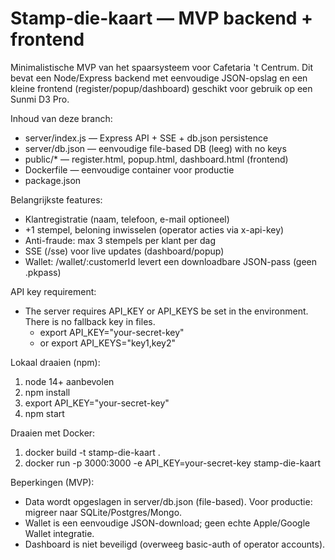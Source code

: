 # Stamp-die-kaart — MVP backend + frontend

Minimalistische MVP van het spaarsysteem voor Cafetaria 't Centrum.
Dit bevat een Node/Express backend met eenvoudige JSON-opslag en een kleine frontend (register/popup/dashboard) geschikt voor gebruik op een Sunmi D3 Pro.

Inhoud van deze branch:
- server/index.js  — Express API + SSE + db.json persistence
- server/db.json   — eenvoudige file-based DB (leeg) with no keys
- public/*         — register.html, popup.html, dashboard.html (frontend)
- Dockerfile       — eenvoudige container voor productie
- package.json

Belangrijkste features:
- Klantregistratie (naam, telefoon, e-mail optioneel)
- +1 stempel, beloning inwisselen (operator acties via x-api-key)
- Anti-fraude: max 3 stempels per klant per dag
- SSE (/sse) voor live updates (dashboard/popup)
- Wallet: /wallet/:customerId levert een downloadbare JSON-pass (geen .pkpass)

API key requirement:
- The server requires API_KEY or API_KEYS be set in the environment. There is no fallback key in files.
  - export API_KEY="your-secret-key"
  - or export API_KEYS="key1,key2"

Lokaal draaien (npm):
1. node 14+ aanbevolen
2. npm install
3. export API_KEY="your-secret-key"
4. npm start

Draaien met Docker:
1. docker build -t stamp-die-kaart .
2. docker run -p 3000:3000 -e API_KEY=your-secret-key stamp-die-kaart

Beperkingen (MVP):
- Data wordt opgeslagen in server/db.json (file-based). Voor productie: migreer naar SQLite/Postgres/Mongo.
- Wallet is een eenvoudige JSON-download; geen echte Apple/Google Wallet integratie.
- Dashboard is niet beveiligd (overweeg basic-auth of operator accounts).

